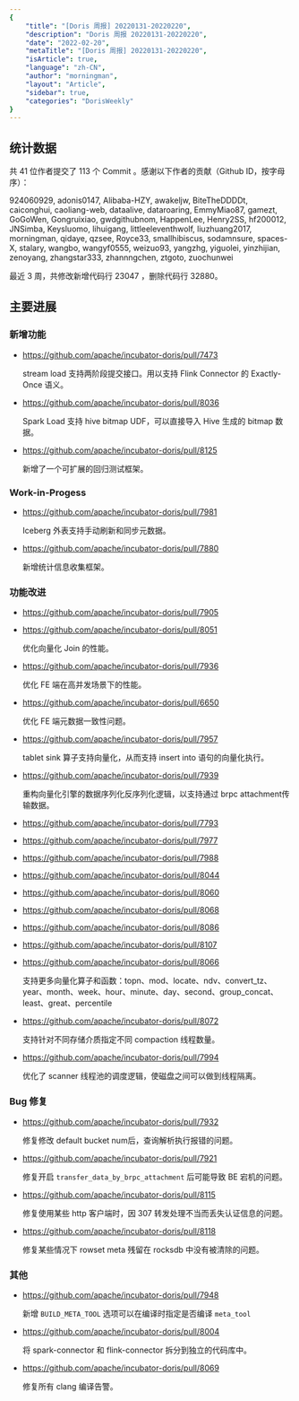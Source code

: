```yaml
---
{
    "title": "[Doris 周报] 20220131-20220220",
    "description": "Doris 周报 20220131-20220220",
    "date": "2022-02-20",
    "metaTitle": "[Doris 周报] 20220131-20220220",
    "isArticle": true,
    "language": "zh-CN",
    "author": "morningman",
    "layout": "Article",
    "sidebar": true,
    "categories": "DorisWeekly"
}
---
```


<!--
Licensed to the Apache Software Foundation (ASF) under one
or more contributor license agreements.  See the NOTICE file
distributed with this work for additional information
regarding copyright ownership.  The ASF licenses this file
to you under the Apache License, Version 2.0 (the
"License"); you may not use this file except in compliance
with the License.  You may obtain a copy of the License at

  http://www.apache.org/licenses/LICENSE-2.0

Unless required by applicable law or agreed to in writing,
software distributed under the License is distributed on an
"AS IS" BASIS, WITHOUT WARRANTIES OR CONDITIONS OF ANY
KIND, either express or implied.  See the License for the
specific language governing permissions and limitations
under the License.
-->

## 统计数据

共 41 位作者提交了 113 个 Commit 。感谢以下作者的贡献（Github ID，按字母序）：

924060929, adonis0147, Alibaba-HZY, awakeljw, BiteTheDDDDt, caiconghui, caoliang-web, dataalive, dataroaring, EmmyMiao87, gamezt, GoGoWen, Gongruixiao, gwdgithubnom, HappenLee, Henry2SS, hf200012, JNSimba, Keysluomo, lihuigang, littleeleventhwolf, liuzhuang2017, morningman, qidaye, qzsee, Royce33, smallhibiscus, sodamnsure, spaces-X, stalary, wangbo, wangyf0555, weizuo93, yangzhg, yiguolei, yinzhijian, zenoyang, zhangstar333, zhannngchen, ztgoto, zuochunwei

最近 3 周，共修改新增代码行 23047 ，删除代码行 32880。

## 主要进展

### 新增功能

* https://github.com/apache/incubator-doris/pull/7473

    stream load 支持两阶段提交接口。用以支持 Flink Connector 的 Exactly-Once 语义。

* https://github.com/apache/incubator-doris/pull/8036

    Spark Load 支持 hive bitmap UDF，可以直接导入 Hive 生成的 bitmap 数据。
    
* https://github.com/apache/incubator-doris/pull/8125

    新增了一个可扩展的回归测试框架。
    
### Work-in-Progess

* https://github.com/apache/incubator-doris/pull/7981

    Iceberg 外表支持手动刷新和同步元数据。

* https://github.com/apache/incubator-doris/pull/7880

    新增统计信息收集框架。

### 功能改进

* https://github.com/apache/incubator-doris/pull/7905
* https://github.com/apache/incubator-doris/pull/8051

    优化向量化 Join 的性能。

* https://github.com/apache/incubator-doris/pull/7936

    优化 FE 端在高并发场景下的性能。
    
* https://github.com/apache/incubator-doris/pull/6650

    优化 FE 端元数据一致性问题。

* https://github.com/apache/incubator-doris/pull/7957

    tablet sink 算子支持向量化，从而支持 insert into 语句的向量化执行。

* https://github.com/apache/incubator-doris/pull/7939

    重构向量化引擎的数据序列化反序列化逻辑，以支持通过 brpc attachment传输数据。

* https://github.com/apache/incubator-doris/pull/7793
* https://github.com/apache/incubator-doris/pull/7977
* https://github.com/apache/incubator-doris/pull/7988
* https://github.com/apache/incubator-doris/pull/8044
* https://github.com/apache/incubator-doris/pull/8060
* https://github.com/apache/incubator-doris/pull/8068
* https://github.com/apache/incubator-doris/pull/8086
* https://github.com/apache/incubator-doris/pull/8107
* https://github.com/apache/incubator-doris/pull/8066

    支持更多向量化算子和函数：topn、mod、locate、ndv、convert_tz、year、month、week、hour、minute、day、second、group_concat、least、great、percentile

* https://github.com/apache/incubator-doris/pull/8072

    支持针对不同存储介质指定不同 compaction 线程数量。

* https://github.com/apache/incubator-doris/pull/7994

    优化了 scanner 线程池的调度逻辑，使磁盘之间可以做到线程隔离。

### Bug 修复

* https://github.com/apache/incubator-doris/pull/7932

    修复修改 default bucket num后，查询解析执行报错的问题。

* https://github.com/apache/incubator-doris/pull/7921

    修复开启 `transfer_data_by_brpc_attachment` 后可能导致 BE 宕机的问题。

* https://github.com/apache/incubator-doris/pull/8115

    修复使用某些 http 客户端时，因 307 转发处理不当而丢失认证信息的问题。

* https://github.com/apache/incubator-doris/pull/8118

    修复某些情况下 rowset meta 残留在 rocksdb 中没有被清除的问题。

### 其他

* https://github.com/apache/incubator-doris/pull/7948

    新增 `BUILD_META_TOOL` 选项可以在编译时指定是否编译 `meta_tool`
    
* https://github.com/apache/incubator-doris/pull/8004

    将 spark-connector 和 flink-connector 拆分到独立的代码库中。

* https://github.com/apache/incubator-doris/pull/8069

    修复所有 clang 编译告警。